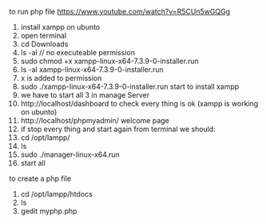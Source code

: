  to run php file
 https://www.youtube.com/watch?v=R5CUn5wGQGg
1. install xampp on ubunto
2. open terminal
3. cd Downloads
4. ls -al // no executeable permission
5. sudo chmod +x xampp-linux-x64-7.3.9-0-installer.run 
6. ls -al xampp-linux-x64-7.3.9-0-installer.run 
7. x is added to permission
8. sudo ./xampp-linux-x64-7.3.9-0-installer.run                  start to install xampp
9. we have to start all 3 in manage Server
10. http://localhost/dashboard                                    to check every thing is ok (xampp is working on ubunto)
11. http://localhost/phpmyadmin/                                  welcome page
12. if stop every thing and start again from terminal we should:
13. cd /opt/lampp/
14. ls
15. sudo ./manager-linux-x64.run    
16. start all

to create a php file
1. cd /opt/lampp/htdocs
2. ls
3. gedit myphp.php








